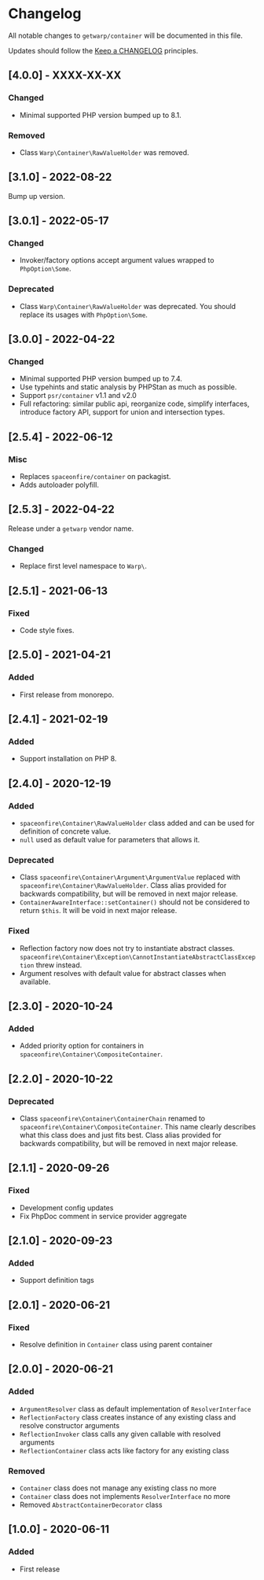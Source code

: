 # Changelog

All notable changes to `getwarp/container` will be documented in this file.

Updates should follow the [Keep a CHANGELOG](http://keepachangelog.com/) principles.

## [4.0.0] - XXXX-XX-XX

### Changed

- Minimal supported PHP version bumped up to 8.1.

### Removed

- Class `Warp\Container\RawValueHolder` was removed.

## [3.1.0] - 2022-08-22

Bump up version.

## [3.0.1] - 2022-05-17

### Changed

- Invoker/factory options accept argument values wrapped to `PhpOption\Some`.

### Deprecated

- Class `Warp\Container\RawValueHolder` was deprecated. You should replace its usages with `PhpOption\Some`.

## [3.0.0] - 2022-04-22

### Changed

- Minimal supported PHP version bumped up to 7.4.
- Use typehints and static analysis by PHPStan as much as possible.
- Support `psr/container` v1.1 and v2.0
- Full refactoring: similar public api, reorganize code, simplify interfaces, introduce factory API, support for union
  and intersection types.

## [2.5.4] - 2022-06-12

### Misc

- Replaces `spaceonfire/container` on packagist.
- Adds autoloader polyfill.

## [2.5.3] - 2022-04-22

Release under a `getwarp` vendor name.

### Changed

- Replace first level namespace to `Warp\`.

## [2.5.1] - 2021-06-13

### Fixed

- Code style fixes.

## [2.5.0] - 2021-04-21

### Added

-   First release from monorepo.

## [2.4.1] - 2021-02-19

### Added

-   Support installation on PHP 8.

## [2.4.0] - 2020-12-19

### Added

-   `spaceonfire\Container\RawValueHolder` class added and can be used for definition of concrete value.
-   `null` used as default value for parameters that allows it.

### Deprecated

-   Class `spaceonfire\Container\Argument\ArgumentValue` replaced with `spaceonfire\Container\RawValueHolder`. Class alias
    provided for backwards compatibility, but will be removed in next major release.
-   `ContainerAwareInterface::setContainer()` should not be considered to return `$this`. It will be void in next major
    release.

### Fixed

-   Reflection factory now does not try to instantiate abstract classes.
    `spaceonfire\Container\Exception\CannotInstantiateAbstractClassException` threw instead.
-   Argument resolves with default value for abstract classes when available.

## [2.3.0] - 2020-10-24

### Added

-   Added priority option for containers in `spaceonfire\Container\CompositeContainer`.

## [2.2.0] - 2020-10-22

### Deprecated

-   Class `spaceonfire\Container\ContainerChain` renamed to `spaceonfire\Container\CompositeContainer`. This name clearly
    describes what this class does and just fits best. Class alias provided for backwards compatibility, but will be
    removed in next major release.

## [2.1.1] - 2020-09-26

### Fixed

-   Development config updates
-   Fix PhpDoc comment in service provider aggregate

## [2.1.0] - 2020-09-23

### Added

-   Support definition tags

## [2.0.1] - 2020-06-21

### Fixed

-   Resolve definition in `Container` class using parent container

## [2.0.0] - 2020-06-21

### Added

-   `ArgumentResolver` class as default implementation of `ResolverInterface`
-   `ReflectionFactory` class creates instance of any existing class and resolve constructor arguments
-   `ReflectionInvoker` class calls any given callable with resolved arguments
-   `ReflectionContainer` class acts like factory for any existing class

### Removed

-   `Container` class does not manage any existing class no more
-   `Container` class does not implements `ResolverInterface` no more
-   Removed `AbstractContainerDecorator` class

## [1.0.0] - 2020-06-11

### Added

-   First release

